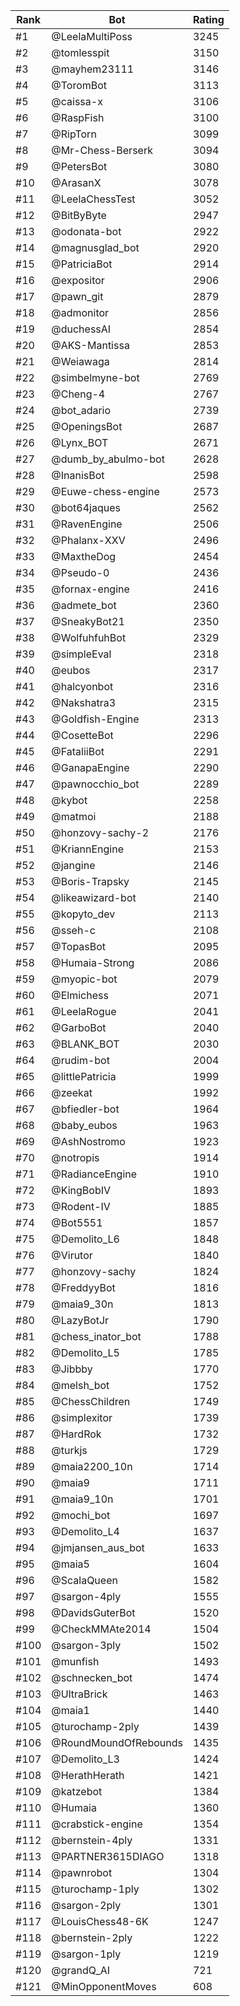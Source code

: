 Rank|Bot|Rating
---|---|---
#1|@LeelaMultiPoss|3245
#2|@tomlesspit|3150
#3|@mayhem23111|3146
#4|@ToromBot|3113
#5|@caissa-x|3106
#6|@RaspFish|3100
#7|@RipTorn|3099
#8|@Mr-Chess-Berserk|3094
#9|@PetersBot|3080
#10|@ArasanX|3078
#11|@LeelaChessTest|3052
#12|@BitByByte|2947
#13|@odonata-bot|2922
#14|@magnusglad_bot|2920
#15|@PatriciaBot|2914
#16|@expositor|2906
#17|@pawn_git|2879
#18|@admonitor|2856
#19|@duchessAI|2854
#20|@AKS-Mantissa|2853
#21|@Weiawaga|2814
#22|@simbelmyne-bot|2769
#23|@Cheng-4|2767
#24|@bot_adario|2739
#25|@OpeningsBot|2687
#26|@Lynx_BOT|2671
#27|@dumb_by_abulmo-bot|2628
#28|@InanisBot|2598
#29|@Euwe-chess-engine|2573
#30|@bot64jaques|2562
#31|@RavenEngine|2506
#32|@Phalanx-XXV|2496
#33|@MaxtheDog|2454
#34|@Pseudo-0|2436
#35|@fornax-engine|2416
#36|@admete_bot|2360
#37|@SneakyBot21|2350
#38|@WolfuhfuhBot|2329
#39|@simpleEval|2318
#40|@eubos|2317
#41|@halcyonbot|2316
#42|@Nakshatra3|2315
#43|@Goldfish-Engine|2313
#44|@CosetteBot|2296
#45|@FataliiBot|2291
#46|@GanapaEngine|2290
#47|@pawnocchio_bot|2289
#48|@kybot|2258
#49|@matmoi|2188
#50|@honzovy-sachy-2|2176
#51|@KriannEngine|2153
#52|@jangine|2146
#53|@Boris-Trapsky|2145
#54|@likeawizard-bot|2140
#55|@kopyto_dev|2113
#56|@sseh-c|2108
#57|@TopasBot|2095
#58|@Humaia-Strong|2086
#59|@myopic-bot|2079
#60|@Elmichess|2071
#61|@LeelaRogue|2041
#62|@GarboBot|2040
#63|@BLANK_BOT|2030
#64|@rudim-bot|2004
#65|@littlePatricia|1999
#66|@zeekat|1992
#67|@bfiedler-bot|1964
#68|@baby_eubos|1963
#69|@AshNostromo|1923
#70|@notropis|1914
#71|@RadianceEngine|1910
#72|@KingBobIV|1893
#73|@Rodent-IV|1885
#74|@Bot5551|1857
#75|@Demolito_L6|1848
#76|@Virutor|1840
#77|@honzovy-sachy|1824
#78|@FreddyyBot|1816
#79|@maia9_30n|1813
#80|@LazyBotJr|1790
#81|@chess_inator_bot|1788
#82|@Demolito_L5|1785
#83|@Jibbby|1770
#84|@melsh_bot|1752
#85|@ChessChildren|1749
#86|@simplexitor|1739
#87|@HardRok|1732
#88|@turkjs|1729
#89|@maia2200_10n|1714
#90|@maia9|1711
#91|@maia9_10n|1701
#92|@mochi_bot|1697
#93|@Demolito_L4|1637
#94|@jmjansen_aus_bot|1633
#95|@maia5|1604
#96|@ScalaQueen|1582
#97|@sargon-4ply|1555
#98|@DavidsGuterBot|1520
#99|@CheckMMAte2014|1504
#100|@sargon-3ply|1502
#101|@munfish|1493
#102|@schnecken_bot|1474
#103|@UltraBrick|1463
#104|@maia1|1440
#105|@turochamp-2ply|1439
#106|@RoundMoundOfRebounds|1435
#107|@Demolito_L3|1424
#108|@HerathHerath|1421
#109|@katzebot|1384
#110|@Humaia|1360
#111|@crabstick-engine|1354
#112|@bernstein-4ply|1331
#113|@PARTNER3615DIAGO|1318
#114|@pawnrobot|1304
#115|@turochamp-1ply|1302
#116|@sargon-2ply|1301
#117|@LouisChess48-6K|1247
#118|@bernstein-2ply|1222
#119|@sargon-1ply|1219
#120|@grandQ_AI|721
#121|@MinOpponentMoves|608
